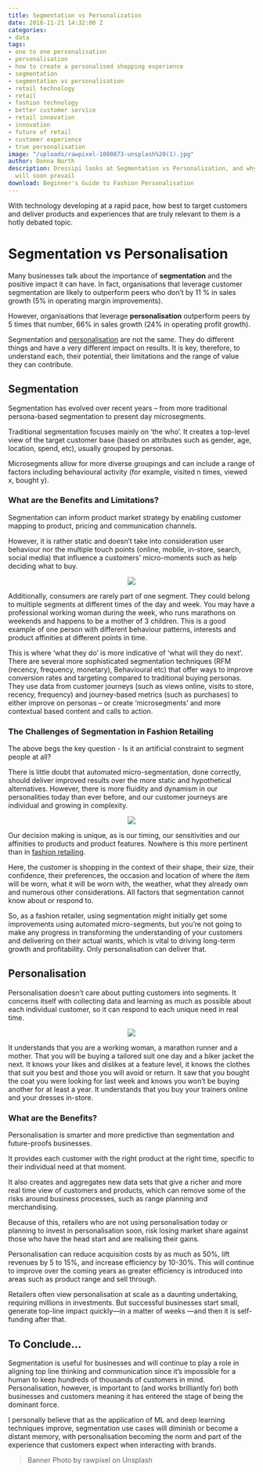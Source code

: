 ```yaml
---
title: Segmentation vs Personalization
date: 2018-11-21 14:32:00 Z
categories:
- data
tags:
- one to one personalisation
- personalisation
- how to create a personalised shopping experience
- segmentation
- segmentation vs personalisation
- retail technology
- retail
- fashion technology
- better customer service
- retail innovation
- innovation
- future of retail
- customer experience
- true personalisation
image: "/uploads/rawpixel-1080873-unsplash%20(1).jpg"
author: Donna North
description: Dressipi looks at Segmentation vs Personalization, and why the latter
  will soon prevail
download: Beginner's Guide to Fashion Personalisation
---
```


With technology developing at a rapid pace, how best to target customers and deliver products and experiences that are truly relevant to them is a hotly debated topic.

# Segmentation vs Personalisation

Many businesses talk about the importance of **segmentation** and the positive impact it can have. In fact, organisations that leverage customer segmentation are likely to outperform peers who don’t by 11 % in sales growth (5% in operating margin improvements).

However, organisations that leverage **personalisation** outperform peers by 5 times that number, 66% in sales growth (24% in operating profit growth).

Segmentation and [personalisation](https://dressipi.com/downloads/five-things-every-retailer-should-know-about-personalisation-whitepaper/) are not the same. They do different things and have a very different impact on results. It is key, therefore, to understand each, their potential, their limitations and the range of value they can contribute.

## Segmentation

Segmentation has evolved over recent years – from more traditional persona-based segmentation to present day microsegments.

Traditional segmentation focuses mainly on ‘the who’. It creates a top-level view of the target customer base (based on attributes such as gender, age, location, spend, etc), usually grouped by personas.

Microsegments allow for more diverse groupings and can include a range of factors including behavioural activity (for example, visited n times, viewed x, bought y).

### What are the Benefits and Limitations?

Segmentation can inform product market strategy by enabling customer mapping to product, pricing and communication channels.

However, it is rather static and doesn’t take into consideration user behaviour nor the multiple touch points (online, mobile, in-store, search, social media) that influence a customers’ micro-moments such as help deciding what to buy.

<p style="text-align:center"><img style="margin-left: 0px" src ="/uploads/Blog_1_smaller.png"/></p>

Additionally, consumers are rarely part of one segment. They could belong to multiple segments at different times of the day and week. You may have a professional working woman during the week, who runs marathons on weekends and happens to be a mother of 3 children. This is a good example of one person with different behaviour patterns, interests and product affinities at different points in time.

This is where ‘what they do’ is more indicative of ‘what will they do next’. There are several more sophisticated segmentation techniques (RFM (recency, frequency, monetary), Behavioural etc) that offer ways to improve conversion rates and targeting compared to traditional buying personas. They use data from customer journeys (such as views online, visits to store, recency, frequency) and journey-based metrics (such as purchases) to either improve on personas – or create ‘microsegments’ and more contextual based content and calls to action.

### The Challenges of Segmentation in Fashion Retailing

The above begs the key question - Is it an artificial constraint to segment people at all?

There is little doubt that automated micro-segmentation, done correctly, should deliver improved results over the more static and hypothetical alternatives. However, there is more fluidity and dynamism in our personalities today than ever before, and our customer journeys are individual and growing in complexity.

<p style="text-align:center"><img style="margin-left: 0px" src ="/uploads/Blog_2_smaller.png"/></p>

Our decision making is unique, as is our timing, our sensitivities and our affinities to products and product features. Nowhere is this more pertinent than in [fashion retailing](https://dressipi.com/blog/building-fashion-recommendation-systems/).

Here, the customer is shopping in the context of their shape, their size, their confidence, their preferences, the occasion and location of where the item will be worn, what it will be worn with, the weather, what they already own and numerous other considerations. All factors that segmentation cannot know about or respond to.

So, as a fashion retailer, using segmentation might initially get some improvements using automated micro-segments, but you’re not going to make any progress in transforming the understanding of your customers and delivering on their actual wants, which is vital to driving long-term growth and profitability. Only personalisation can deliver that.

## Personalisation

Personalisation doesn’t care about putting customers into segments. It concerns itself with collecting data and learning as much as possible about each individual customer, so it can respond to each unique need in real time.

<p style="text-align:center"><img style="margin-left: 0px" src ="/uploads/Blog_3_smaller.png"/></p>

It understands that you are a working woman, a marathon runner and a mother. That you will be buying a tailored suit one day and a biker jacket the next. It knows your likes and dislikes at a feature level, it knows the clothes that suit you best and those you will avoid or return. It saw that you bought the coat you were looking for last week and knows you won’t be buying another for at least a year. It understands that you buy your trainers online and your dresses in-store.

### What are the Benefits?

Personalisation is smarter and more predictive than segmentation and future-proofs businesses.

It provides each customer with the right product at the right time, specific to their individual need at that moment.

It also creates and aggregates new data sets that give a richer and more real time view of customers and products, which can remove some of the risks around business processes, such as range planning and merchandising.

Because of this, retailers who are not using personalisation today or planning to invest in personalisation soon, risk losing market share against those who have the head start and are realising their gains.

Personalisation can reduce acquisition costs by as much as 50%, lift revenues by 5 to 15%, and increase efficiency by 10-30%. This will continue to improve over the coming years as greater efficiency is introduced into areas such as product range and sell through.

Retailers often view personalisation at scale as a daunting undertaking, requiring millions in investments. But successful businesses start small, generate top-line impact quickly—in a matter of weeks —and then it is self-funding after that.

## To Conclude...

Segmentation is useful for businesses and will continue to play a role in aligning top line thinking and communication since it’s impossible for a human to keep hundreds of thousands of customers in mind. Personalisation, however, is important to (and works brilliantly for) both businesses and customers meaning it has entered the stage of being the dominant force.

I personally believe that as the application of ML and deep learning techniques improve, segmentation use cases will diminish or become a distant memory, with personalisation becoming the norm and part of the experience that customers expect when interacting with brands.

> Banner Photo by rawpixel on Unsplash
